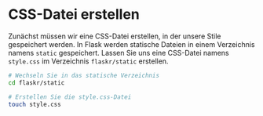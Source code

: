 # CSS-Datei erstellen

Zunächst müssen wir eine CSS-Datei erstellen, in der unsere Stile gespeichert werden. In Flask werden statische Dateien in einem Verzeichnis namens `static` gespeichert. Lassen Sie uns eine CSS-Datei namens `style.css` im Verzeichnis `flaskr/static` erstellen.

```bash
# Wechseln Sie in das statische Verzeichnis
cd flaskr/static

# Erstellen Sie die style.css-Datei
touch style.css
```
